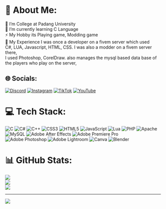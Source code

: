 # 💫 About Me:
🔭 I’m College at Padang University<br>🌱 I’m currently learning C Language<br>⚡ My Hobby its Playing game, Modding game<br>🚧 My Experience I was once a developer on a fivem server which used <br>      C#, LUA, Javascript, HTML, CSS. I was also a modder on a fivem server there, <br>      I used Photoshop, CorelDraw. also manages the mysql based data base of <br>      the players who play on the server,


## 🌐 Socials:
[![Discord](https://img.shields.io/badge/Discord-%237289DA.svg?logo=discord&logoColor=white)](https://discord.gg/https://discord.com/users/296635992155095040) [![Instagram](https://img.shields.io/badge/Instagram-%23E4405F.svg?logo=Instagram&logoColor=white)](https://instagram.com/rafki_muhammad) [![TikTok](https://img.shields.io/badge/TikTok-%23000000.svg?logo=TikTok&logoColor=white)](https://tiktok.com/@muhammadrafkii) [![YouTube](https://img.shields.io/badge/YouTube-%23FF0000.svg?logo=YouTube&logoColor=white)](https://youtube.com/@https://www.youtube.com/channel/UCO55qT01xoheXIGDmndbnBg) 

# 💻 Tech Stack:
![C](https://img.shields.io/badge/c-%2300599C.svg?style=flat&logo=c&logoColor=white) ![C#](https://img.shields.io/badge/c%23-%23239120.svg?style=flat&logo=c-sharp&logoColor=white) ![C++](https://img.shields.io/badge/c++-%2300599C.svg?style=flat&logo=c%2B%2B&logoColor=white) ![CSS3](https://img.shields.io/badge/css3-%231572B6.svg?style=flat&logo=css3&logoColor=white) ![HTML5](https://img.shields.io/badge/html5-%23E34F26.svg?style=flat&logo=html5&logoColor=white) ![JavaScript](https://img.shields.io/badge/javascript-%23323330.svg?style=flat&logo=javascript&logoColor=%23F7DF1E) ![Lua](https://img.shields.io/badge/lua-%232C2D72.svg?style=flat&logo=lua&logoColor=white) ![PHP](https://img.shields.io/badge/php-%23777BB4.svg?style=flat&logo=php&logoColor=white) ![Apache](https://img.shields.io/badge/apache-%23D42029.svg?style=flat&logo=apache&logoColor=white) ![MySQL](https://img.shields.io/badge/mysql-%2300000f.svg?style=flat&logo=mysql&logoColor=white) ![Adobe After Effects](https://img.shields.io/badge/Adobe%20After%20Effects-9999FF.svg?style=flat&logo=Adobe%20After%20Effects&logoColor=white) ![Adobe Premiere Pro](https://img.shields.io/badge/Adobe%20Premiere%20Pro-9999FF.svg?style=flat&logo=Adobe%20Premiere%20Pro&logoColor=white) ![Adobe Photoshop](https://img.shields.io/badge/adobe%20photoshop-%2331A8FF.svg?style=flat&logo=adobe%20photoshop&logoColor=white) ![Adobe Lightroom](https://img.shields.io/badge/Adobe%20Lightroom-31A8FF.svg?style=flat&logo=Adobe%20Lightroom&logoColor=white) ![Canva](https://img.shields.io/badge/Canva-%2300C4CC.svg?style=flat&logo=Canva&logoColor=white) ![Blender](https://img.shields.io/badge/blender-%23F5792A.svg?style=flat&logo=blender&logoColor=white)
# 📊 GitHub Stats:
![](https://github-readme-stats.vercel.app/api?username=rafki-3078&theme=monokai&hide_border=false&include_all_commits=false&count_private=false)<br/>
![](https://github-readme-streak-stats.herokuapp.com/?user=rafki-3078&theme=monokai&hide_border=false)<br/>
![](https://github-readme-stats.vercel.app/api/top-langs/?username=rafki-3078&theme=monokai&hide_border=false&include_all_commits=false&count_private=false&layout=compact)

---
[![](https://visitcount.itsvg.in/api?id=rafki-3078&icon=0&color=11)](https://visitcount.itsvg.in)

<!-- Proudly created with GPRM ( https://gprm.itsvg.in ) -->
